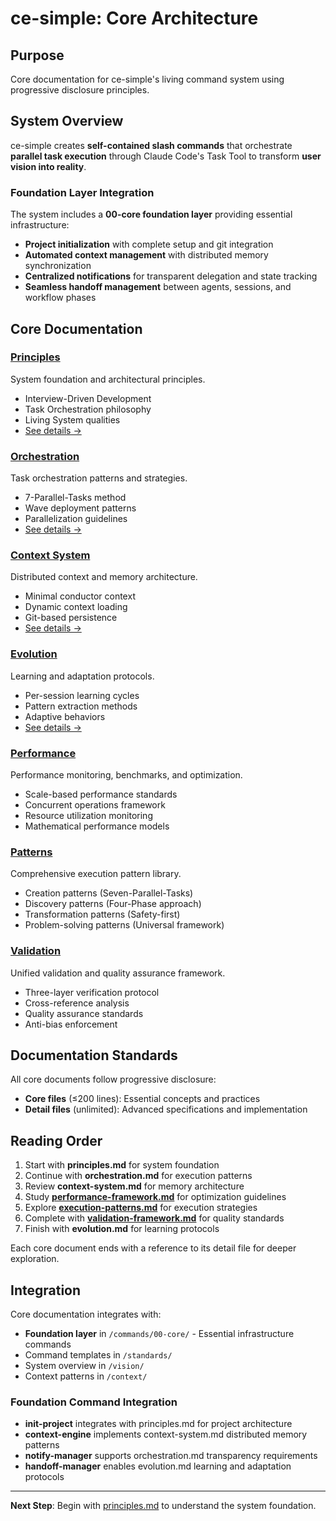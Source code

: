 # ce-simple: Core Architecture

## Purpose
Core documentation for ce-simple's living command system using progressive disclosure principles.

## System Overview
ce-simple creates **self-contained slash commands** that orchestrate **parallel task execution** through Claude Code's Task Tool to transform **user vision into reality**.

### Foundation Layer Integration
The system includes a **00-core foundation layer** providing essential infrastructure:
- **Project initialization** with complete setup and git integration
- **Automated context management** with distributed memory synchronization
- **Centralized notifications** for transparent delegation and state tracking  
- **Seamless handoff management** between agents, sessions, and workflow phases

## Core Documentation

### [Principles](principles.md) 
System foundation and architectural principles.
- Interview-Driven Development
- Task Orchestration philosophy  
- Living System qualities
- [See details →](principles-details.md)

### [Orchestration](orchestration.md)
Task orchestration patterns and strategies.
- 7-Parallel-Tasks method
- Wave deployment patterns
- Parallelization guidelines
- [See details →](orchestration-details.md)

### [Context System](context-system.md)
Distributed context and memory architecture.
- Minimal conductor context
- Dynamic context loading  
- Git-based persistence
- [See details →](context-system-details.md)

### [Evolution](evolution.md)
Learning and adaptation protocols.
- Per-session learning cycles
- Pattern extraction methods
- Adaptive behaviors
- [See details →](evolution-details.md)

### [Performance](../frameworks/performance-framework.md)
Performance monitoring, benchmarks, and optimization.
- Scale-based performance standards
- Concurrent operations framework
- Resource utilization monitoring
- Mathematical performance models

### [Patterns](../frameworks/execution-patterns.md)
Comprehensive execution pattern library.
- Creation patterns (Seven-Parallel-Tasks)
- Discovery patterns (Four-Phase approach)
- Transformation patterns (Safety-first)
- Problem-solving patterns (Universal framework)

### [Validation](../frameworks/validation-framework.md)
Unified validation and quality assurance framework.
- Three-layer verification protocol
- Cross-reference analysis
- Quality assurance standards
- Anti-bias enforcement

## Documentation Standards
All core documents follow progressive disclosure:
- **Core files** (≤200 lines): Essential concepts and practices
- **Detail files** (unlimited): Advanced specifications and implementation

## Reading Order
1. Start with **principles.md** for system foundation
2. Continue with **orchestration.md** for execution patterns
3. Review **context-system.md** for memory architecture
4. Study **[performance-framework.md](../frameworks/performance-framework.md)** for optimization guidelines
5. Explore **[execution-patterns.md](../frameworks/execution-patterns.md)** for execution strategies
6. Complete with **[validation-framework.md](../frameworks/validation-framework.md)** for quality standards
7. Finish with **evolution.md** for learning protocols

Each core document ends with a reference to its detail file for deeper exploration.

## Integration
Core documentation integrates with:
- **Foundation layer** in `/commands/00-core/` - Essential infrastructure commands
- Command templates in `/standards/`
- System overview in `/vision/`
- Context patterns in `/context/`

### Foundation Command Integration
- **init-project** integrates with principles.md for project architecture
- **context-engine** implements context-system.md distributed memory patterns
- **notify-manager** supports orchestration.md transparency requirements
- **handoff-manager** enables evolution.md learning and adaptation protocols

---

**Next Step**: Begin with [principles.md](principles.md) to understand the system foundation.